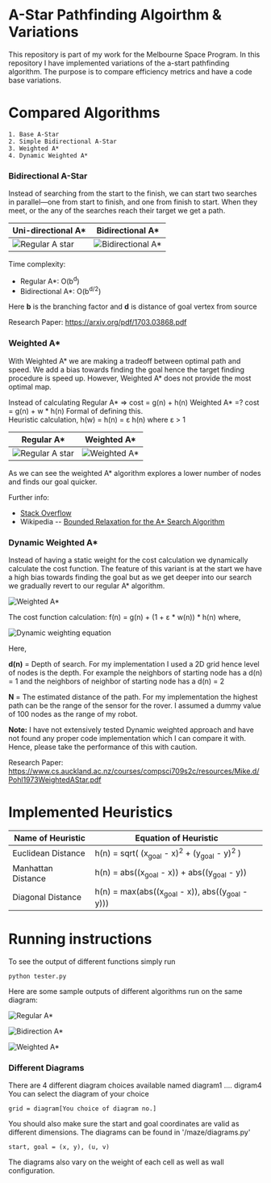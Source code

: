 # A-Star Pathfinding Algoirthm & Variations 
This repository is part of my work for the Melbourne Space Program. In this repository I have implemented variations of the a-start pathfinding algorithm. The purpose is to compare efficiency metrics and have a code base variations.

# Compared Algorithms 
    1. Base A-Star 
    2. Simple Bidirectional A-Star 
    3. Weighted A*
    4. Dynamic Weighted A*  


### Bidirectional A-Star 
Instead of searching from the start to the finish, we can start two searches in parallel―one from start to finish, and one from finish to start. When they meet, or the any of the searches reach their target we get a path. 

Uni-directional A*          |      Bidirectional A*
--------------------|---------------------
![Regular A star](img/unidirectional-a-star.png)   | ![Bidirectional A*](img/bidirectional-astar.png)


Time complexity:
- Regular A*: O(b<sup>d</sup>)
- Bidirectional A*: O(b<sup>d/2</sup>)

Here **b** is the branching factor and **d** is distance of goal vertex from source 

Research Paper: https://arxiv.org/pdf/1703.03868.pdf


### Weighted A* 
With Weighted A* we are making a tradeoff between optimal path and speed. We add a bias towards finding the goal hence the target finding procedure is speed up. However, Weighted A* does not provide the most optimal map. 

Instead of calculating 
    Regular A* => cost = g(n) + h(n)
    Weighted A* =? cost = g(n) + w * h(n)
Formal of defining this.  
    Heuristic calculation, h(w) = h(n) = ε h(n) where ε > 1

Regular A*          |        Weighted A*
--------------------|---------------------
![Regular A star](img/base-astar.gif)   | ![Weighted A*](img/weighted-astar.gif)


As we can see the weighted A* algorithm explores a lower number of nodes and finds our goal quicker. 


Further info: 
- [Stack Overflow](https://stackoverflow.com/questions/44274729/a-search-advantages-of-dynamic-weighting)
- Wikipedia -- [Bounded Relaxation for the A* Search Algorithm](https://en.wikipedia.org/wiki/A*_search_algorithm#/media/File:Astar_progress_animation.gif)




### Dynamic Weighted A* 

Instead of having a static weight for the cost calculation we dynamically calculate the cost function. The feature of this variant is at the start we have a high bias towards finding the goal but as we get deeper into our search we gradually revert to our regular A* algorithm. 

![Weighted A*](img/weighted-astar.gif)

The cost function calculation: 
f(n) = g(n) + (1 + ε * w(n)) * h(n) where, 

![Dynamic weighting equation](img/dynamic-weighting.png)

Here, 

**d(n)** = Depth of search. For my implementation I used a 2D grid hence level of nodes is the depth. For example the neighbors of starting node has a d(n) = 1 and the neighbors of neighbor of starting node has a d(n) = 2

**N** = The estimated distance of the path. For my implementation the highest path can be the range of the sensor for the rover. I assumed a dummy value of 100 nodes as the range of my robot. 


**Note:** I have not extensively tested Dynamic weighted approach and have not found any proper code implementation which I can compare it with. Hence, please take the performance of this with caution. 


Research Paper: https://www.cs.auckland.ac.nz/courses/compsci709s2c/resources/Mike.d/Pohl1973WeightedAStar.pdf



# Implemented Heuristics 

Name of Heuristic | Equation of Heuristic 
------------------|----------------------
Euclidean Distance | h(n) = sqrt( (x<sub>goal</sub> - x)<sup>2</sup> + (y<sub>goal</sub> - y)<sup>2</sup> )
Manhattan Distance | h(n) = abs((x<sub>goal</sub> - x)) + abs((y<sub>goal</sub> - y))
Diagonal Distance | h(n) = max(abs((x<sub>goal</sub> - x)), abs((y<sub>goal</sub> - y)))

 

# Running instructions 

To see the output of different functions simply run 

```python3 
python tester.py
```


Here are some sample outputs of different algorithms run on the same diagram: 

![Regular A*](img/regular-output.png)

![Bidirection A*](img/bidirectional-output.png)

![Weighted A*](img/weighted-output.png)


### Different Diagrams 
There are 4 different diagram choices available named diagram1 .... digram4 
You can select the diagram of your choice 

```
grid = diagram[You choice of diagram no.]
```

You should also make sure the start and goal coordinates are valid as different dimensions. The diagrams can be found in '/maze/diagrams.py'

``` 
start, goal = (x, y), (u, v)
```
The diagrams also vary on the weight of each cell as well as wall configuration. 